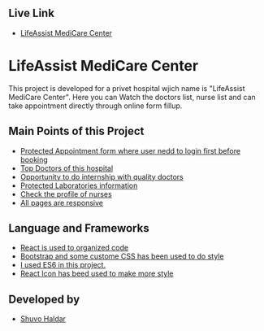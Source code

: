 
## Live Link

- [LifeAssist MediCare Center](https://lifeassist-medicare-center.web.app/)

  
# LifeAssist MediCare Center

This project is developed for a privet hospital wjich name is "LifeAssist MediCare Center". Here you can Watch the doctors list, nurse list and can take appointment directly through online form fillup.



## Main Points of this Project

 - [Protected Appointment form where user nedd to login first before booking]()
 - [Top Doctors of this hospital]()
 - [Opportunity to do internship with quality doctors]()
 - [Protected Laboratories information]()
 - [Check the profile of nurses]()
 - [All pages are responsive]()

  
## Language and Frameworks

- [React is used to organized code]()
- [Bootstrap and some custome CSS has been used to do style]()
- [I used ES6 in this project.]()
- [React Icon has beed used to make more style]()

  
## Developed by

- [Shuvo Haldar](https://github.com/shuvo-h)